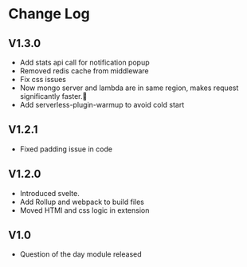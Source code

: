 # Change Log

## V1.3.0
- Add stats api call for notification popup
- Removed redis cache from middleware
- Fix css issues
- Now mongo server and lambda are in same region, makes request significantly faster.🎉
- Add serverless-plugin-warmup to avoid cold start

## V1.2.1
- Fixed padding issue in code
## V1.2.0
- Introduced svelte.
- Add Rollup and webpack to build files
- Moved HTMl and css logic in extension

## V1.0

- Question of the day module released